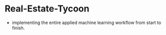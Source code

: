 # Real-Estate-Tycoon

- implementing the entire applied machine learning workflow from start to finish. 